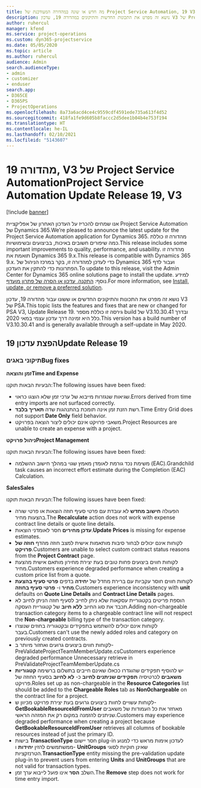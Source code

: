 ```yaml
---
title: מה חדש או שונה במהדורה המעודכנת של Project Service Automation, 19 V3
description: נושא זה מפרט את התכונות החדשות והתיקונים במהדורה 19, עדכון V3 של Project Service Automation.
author: ruhercul
manager: kfend
ms.service: project-operations
ms.custom: dyn365-projectservice
ms.date: 05/05/2020
ms.topic: article
ms.author: ruhercul
audience: Admin
search.audienceType:
- admin
- customizer
- enduser
search.app:
- D365CE
- D365PS
- ProjectOperations
ms.openlocfilehash: 8a73a6acd4ce4c9559cdf4591ede735a613f4d52
ms.sourcegitcommit: 418fa1fe9d605b8faccc2d5dee1b04b4e753f194
ms.translationtype: HT
ms.contentlocale: he-IL
ms.lasthandoff: 02/10/2021
ms.locfileid: "5143607"
---
```

# <a name="project-service-automation-update-release-19-v3"></a><span data-ttu-id="83636-103">מהדורה 19, V3 של Project Service Automation</span><span class="sxs-lookup"><span data-stu-id="83636-103">Project Service Automation Update Release 19, V3</span></span>

[!include [banner](../includes/psa-now-project-operations.md)]

<span data-ttu-id="83636-104">אנו שמחים להכריז על העדכון האחרון של אפליקציית Project Service Automation של Dynamics 365.</span><span class="sxs-lookup"><span data-stu-id="83636-104">We’re pleased to announce the latest update for the Project Service Automation application for Dynamics 365.</span></span> <span data-ttu-id="83636-105">מהדורה זו כוללת כמה שיפורים חשובים באיכות, בביצועים ובשימושיות.</span><span class="sxs-lookup"><span data-stu-id="83636-105">This release includes some important improvements to quality, performance, and usability.</span></span> <span data-ttu-id="83636-106">מהדורה זו תואמת את Dynamics 365 9.x.</span><span class="sxs-lookup"><span data-stu-id="83636-106">This release is compatible with Dynamics 365 9.x.</span></span> <span data-ttu-id="83636-107">כדי לעדכן למהדורה זו, בקר במרכז הניהול של Dynamics 365 ועבור לדף הפתרונות כדי להתקין את העדכון.</span><span class="sxs-lookup"><span data-stu-id="83636-107">To update to this release, visit the Admin Center for Dynamics 365 online solutions page to install the update.</span></span> <span data-ttu-id="83636-108">למידע נוסף: [התקנה, עדכון או הסרה של פתרון מועדף](https://docs.microsoft.com/power-platform/admin/install-remove-preferred-solution).</span><span class="sxs-lookup"><span data-stu-id="83636-108">For more information, see [Install, update, or remove a preferred solution](https://docs.microsoft.com/power-platform/admin/install-remove-preferred-solution).</span></span>

<span data-ttu-id="83636-109">נושא זה מפרט את התכונות והתיקונים החדשים או ששונו עבור מהדורה 19, עדכון V3 של PSA.</span><span class="sxs-lookup"><span data-stu-id="83636-109">This topic lists the features and fixes that are new or changed for PSA V3, Update Release 19.</span></span> <span data-ttu-id="83636-110">גירסה זו כוללת מספר build של V3.10.30.41 ובדרך כלל היא זמינה דרך עדכון עצמי במאי 2020.</span><span class="sxs-lookup"><span data-stu-id="83636-110">This version has a build number of V3.10.30.41 and is generally available through a self-update in May 2020.</span></span>

## <a name="update-release-19"></a><span data-ttu-id="83636-111">הפצת עדכון 19</span><span class="sxs-lookup"><span data-stu-id="83636-111">Update Release 19</span></span>

### <a name="bug-fixes"></a><span data-ttu-id="83636-112">תיקוני באגים</span><span class="sxs-lookup"><span data-stu-id="83636-112">Bug fixes</span></span>

<span data-ttu-id="83636-113">**זמן והוצאה**</span><span class="sxs-lookup"><span data-stu-id="83636-113">**Time and Expense**</span></span>

<span data-ttu-id="83636-114">הבעיות הבאות תוקנו:</span><span class="sxs-lookup"><span data-stu-id="83636-114">The following issues have been fixed:</span></span> 

- <span data-ttu-id="83636-115">שגיאות שנגזרות מייבוא של ערכי זמן שלא הוצגו כראוי.</span><span class="sxs-lookup"><span data-stu-id="83636-115">Errors derived from time entry imports are not surfaced correctly.</span></span>
- <span data-ttu-id="83636-116">רשת הזנת זמן אינה תומכת בהתנהגות שדה **תאריך בלבד**.</span><span class="sxs-lookup"><span data-stu-id="83636-116">Time Entry Grid does not support **Date Only** field behavior.</span></span>
- <span data-ttu-id="83636-117">משאבי פרויקט אינם יכולים ליצור הוצאה בפרויקט.</span><span class="sxs-lookup"><span data-stu-id="83636-117">Project Resources are unable to create an expense with a project.</span></span>

<span data-ttu-id="83636-118">**ניהול פרויקט**</span><span class="sxs-lookup"><span data-stu-id="83636-118">**Project Management**</span></span>

<span data-ttu-id="83636-119">הבעיות הבאות תוקנו:</span><span class="sxs-lookup"><span data-stu-id="83636-119">The following issues have been fixed:</span></span> 

-  <span data-ttu-id="83636-120">משימת נכד גורמת לאומדן מאמץ שגוי במהלך חישוב ההשלמה (EAC).</span><span class="sxs-lookup"><span data-stu-id="83636-120">Grandchild task causes an incorrect effort estimate during the Completion (EAC) Calculation.</span></span>

<span data-ttu-id="83636-121">**Sales**</span><span class="sxs-lookup"><span data-stu-id="83636-121">**Sales**</span></span>

<span data-ttu-id="83636-122">הבעיות הבאות תוקנו:</span><span class="sxs-lookup"><span data-stu-id="83636-122">The following issues have been fixed:</span></span> 

- <span data-ttu-id="83636-123">הפעולה **חישוב מחדש** לא עובדת עם פרטי סעיף חוזה הוצאות או פרטי שורה בהצעות מחיר.</span><span class="sxs-lookup"><span data-stu-id="83636-123">The **Recalculate** action does not work with expense contract line details or quote line details.</span></span>
- <span data-ttu-id="83636-124">**עדכן מחירים** חסר לאומדני הוצאות.</span><span class="sxs-lookup"><span data-stu-id="83636-124">**Update Prices** is missing for expense estimates.</span></span>
-  <span data-ttu-id="83636-125">לקוחות אינם יכולים לבחור סיבות מותאמות אישית למצב חוזה מהדף **חוזה של פרויקט**.</span><span class="sxs-lookup"><span data-stu-id="83636-125">Customers are unable to select custom contract status reasons from the **Project Contract** page.</span></span>
- <span data-ttu-id="83636-126">לקוחות חווים ביצועים פחות טובים בעת יצירת מחירון מותאם אישית מהצעת מחיר.</span><span class="sxs-lookup"><span data-stu-id="83636-126">Customers experience degraded performance when creating a custom price list from a quote.</span></span>
- <span data-ttu-id="83636-127">לקוחות חווים חוסר עקביות עם ברירת מחדל של **יחידה** בדפים **פרטי סעיף בהצעת מחיר** ו- **פרטי סעיף בחוזה**.</span><span class="sxs-lookup"><span data-stu-id="83636-127">Customers experience inconsistency with **unit** defaults on **Quote Line Details** and **Contract Line Details** pages.</span></span>
- <span data-ttu-id="83636-128">הוספת פריטים בקטגוריית עסקאות שלא ניתן לחייב לסעיף חוזה הניתן לחיוב לא תכבד את סוג החיוב **ללא חיוב** של קטגוריית העסקה.</span><span class="sxs-lookup"><span data-stu-id="83636-128">Adding non-chargeable transaction category items to a chargeable contract line will not respect the **Non-chargeable** billing type of the transaction category.</span></span>
- <span data-ttu-id="83636-129">לקוחות אינם יכולים להשתמש בתפקידים ובקטגוריה בחוזים שנוצרו בעבר.</span><span class="sxs-lookup"><span data-stu-id="83636-129">Customers can't use the newly added roles and category on previously created contracts.</span></span>
- <span data-ttu-id="83636-130">לקוחות חווים ביצועים גרועים ואחזור מיותר ב- PreValidateProjectTeamMemberUpdate.cs</span><span class="sxs-lookup"><span data-stu-id="83636-130">Customers experience degraded performance Unnecessary retrieve in PreValidateProjectTeamMemberUpdate.cs</span></span>
- <span data-ttu-id="83636-131">יש להוסיף תפקידים שהוגדרו ככאלו שאינם חייבים בתשלום ברשימה **קטגוריות משאבים** לכרטיסיה **תפקידים שניתנים לחיוב** כ- **לא לחיוב** בסעיף החוזה של פרויקט.</span><span class="sxs-lookup"><span data-stu-id="83636-131">Roles set up as non-chargeable in the **Resource Categories** list should be added to the **Chargeable Roles** tab as **Non0chargeable** on the contract line for a project.</span></span>
- <span data-ttu-id="83636-132">לקוחות עשויים לחוות ביצועים גרועים בעת יצירת פרויקט מכיוון ש- **GetBookableResourceIdFromUser** מאחזר את כל העמודות של משאבים שניתנים להזמנה במקום רק את המזהה הראשי.</span><span class="sxs-lookup"><span data-stu-id="83636-132">Customers may experience degraded performance when creating a project because **GetBookableResourceIdFromUser** retrieves all columns of bookable resources instead of just the primary ID.</span></span>
- <span data-ttu-id="83636-133">בישות **TransactionType** חסר יישום plug-in לעדכון אימות מראש כדי למנוע ממשתמשים להזין **יחידות** ו- **UnitGroups** שאינן חוקיות לסוגי הטרנזקציות.</span><span class="sxs-lookup"><span data-stu-id="83636-133">**TransactionType** entity missing the pre-validation update plug-in to prevent users from entering **Units** and **UnitGroups** that are not valid for transaction types.</span></span>
- <span data-ttu-id="83636-134">השלב **הסר** אינו פועל לייבוא ערך זמן.</span><span class="sxs-lookup"><span data-stu-id="83636-134">The **Remove** step does not work for time entry import.</span></span>
